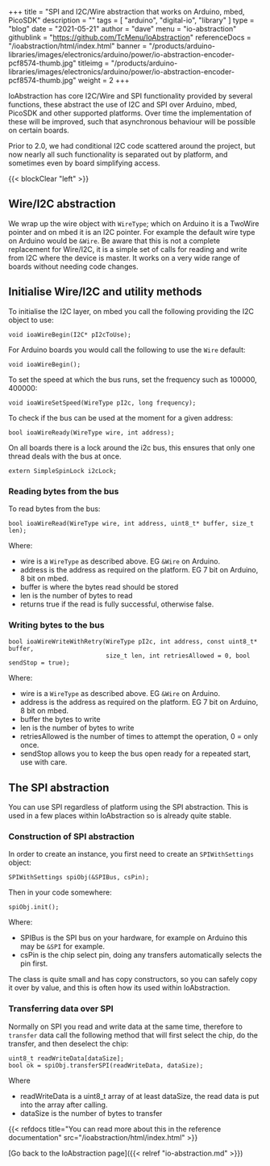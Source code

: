 +++
title = "SPI and I2C/Wire abstraction that works on Arduino, mbed, PicoSDK"
description = ""
tags = [ "arduino", "digital-io", "library" ]
type = "blog"
date = "2021-05-21"
author =  "dave"
menu = "io-abstraction"
githublink = "https://github.com/TcMenu/IoAbstraction"
referenceDocs = "/ioabstraction/html/index.html"
banner = "/products/arduino-libraries/images/electronics/arduino/power/io-abstraction-encoder-pcf8574-thumb.jpg"
titleimg = "/products/arduino-libraries/images/electronics/arduino/power/io-abstraction-encoder-pcf8574-thumb.jpg"
weight = 2
+++

IoAbstraction has core I2C/Wire and SPI functionality provided by several functions, these abstract the use of I2C and SPI over Arduino, mbed, PicoSDK and other supported platforms. Over time the implementation of these will be improved, such that asynchronous behaviour will be possible on certain boards.

Prior to 2.0, we had conditional I2C code scattered around the project, but now nearly all such functionality is separated out by platform, and sometimes even by board simplifying access.

{{< blockClear "left" >}}

## Wire/I2C abstraction

We wrap up the wire object with `WireType`; which on Arduino it is a TwoWire pointer and on mbed it is an I2C pointer. For example the default wire type on Arduino would be `&Wire`. Be aware that this is not a complete replacement for Wire/I2C, it is a simple set of calls for reading and write from I2C where the device is master. It works on a very wide range of boards without needing code changes.

## Initialise Wire/I2C and utility methods

To initialise the I2C layer, on mbed you call the following providing the I2C object to use:

    void ioaWireBegin(I2C* pI2cToUse);

For Arduino boards you would call the following to use the `Wire` default:

    void ioaWireBegin();

To set the speed at which the bus runs, set the frequency such as 100000, 400000:

    void ioaWireSetSpeed(WireType pI2c, long frequency);

To check if the bus can be used at the moment for a given address:

    bool ioaWireReady(WireType wire, int address);

On all boards there is a lock around the i2c bus, this ensures that only one thread deals with the bus at once.

    extern SimpleSpinLock i2cLock;

### Reading bytes from the bus

To read bytes from the bus:

    bool ioaWireRead(WireType wire, int address, uint8_t* buffer, size_t len);

Where:

* wire is a `WireType` as described above. EG `&Wire` on Arduino.
* address is the address as required on the platform. EG 7 bit on Arduino, 8 bit on mbed.
* buffer is where the bytes read should be stored
* len is the number of bytes to read
* returns true if the read is fully successful, otherwise false. 

### Writing bytes to the bus

    bool ioaWireWriteWithRetry(WireType pI2c, int address, const uint8_t* buffer, 
                               size_t len, int retriesAllowed = 0, bool sendStop = true);

Where:

* wire is a `WireType` as described above. EG `&Wire` on Arduino.
* address is the address as required on the platform. EG 7 bit on Arduino, 8 bit on mbed.
* buffer the bytes to write
* len is the number of bytes to write
* retriesAllowed is the number of times to attempt the operation, 0 = only once.
* sendStop allows you to keep the bus open ready for a repeated start, use with care.

## The SPI abstraction

You can use SPI regardless of platform using the SPI abstraction. This is used in a few places within IoAbstraction so is already quite stable.

### Construction of SPI abstraction

In order to create an instance, you first need to create an `SPIWithSettings` object:

    SPIWithSettings spiObj(&SPIBus, csPin);

Then in your code somewhere:

    spiObj.init();

Where:

* SPIBus is the SPI bus on your hardware, for example on Arduino this may be `&SPI` for example.
* csPin is the chip select pin, doing any transfers automatically selects the pin first.

The class is quite small and has copy constructors, so you can safely copy it over by value, and this is often how its used within IoAbstraction.

### Transferring data over SPI

Normally on SPI you read and write data at the same time, therefore to `transfer` data call the following method that will first select the chip, do the transfer, and then deselect the chip:

    uint8_t readWriteData[dataSize];
    bool ok = spiObj.transferSPI(readWriteData, dataSize);

Where

* readWriteData is a uint8_t array of at least dataSize, the read data is put into the array after calling.
* dataSize is the number of bytes to transfer

{{< refdocs title="You can read more about this in the reference documentation" src="/ioabstraction/html/index.html" >}}

[Go back to the IoAbstraction page]({{< relref "io-abstraction.md" >}})